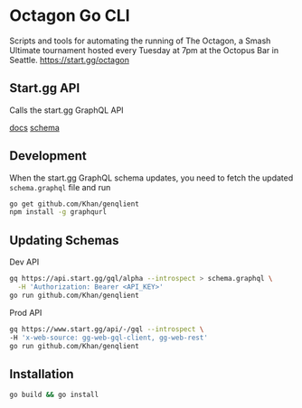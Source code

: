 # Octagon Go CLI

Scripts and tools for automating the running of The Octagon,
a Smash Ultimate tournament hosted every Tuesday
at 7pm at the Octopus Bar in Seattle.
<https://start.gg/octagon>

## Start.gg API

Calls the start.gg GraphQL API

[docs](https://developer.start.gg/docs/intro)
[schema](https://smashgg-schema.netlify.app/reference/query.doc.html)

## Development

When the start.gg GraphQL schema updates,
you need to fetch the updated `schema.graphql` file and run

```bash
go get github.com/Khan/genqlient
npm install -g graphqurl
```

## Updating Schemas

Dev API

```bash
gq https://api.start.gg/gql/alpha --introspect > schema.graphql \
  -H 'Authorization: Bearer <API_KEY>'
go run github.com/Khan/genqlient
```

Prod API

```bash
gq https://www.start.gg/api/-/gql --introspect \
-H 'x-web-source: gg-web-gql-client, gg-web-rest'
go run github.com/Khan/genqlient
```

## Installation

```bash
go build && go install
```
